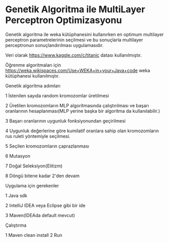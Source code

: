 # Genetik Algoritma ile MultiLayer Perceptron Optimizasyonu
Genetik algoritma ile weka kütüphanesini kullanırken en optimum multilayer perceptron parametrelerinin seçilmesi ve bu sonuçlarla multilayer perceptronun sonuçlandırılması uygulamasıdır.

Veri olarak https://www.kaggle.com/c/titanic datası kullanılmıştır.

Öğrenme algoritmaları için https://weka.wikispaces.com/Use+WEKA+in+your+Java+code weka kütüphanesi kullanılmıştır.

Genetik algoritma adımları

1 İstenilen sayıda random kromozomlar üretilmesi

2 Üretilen kromozomların MLP algoritmasında çalıştırılması ve başarı oranlarının hesaplanması(MLP yerine başka bir algoritma da kullanılabilir.)

3 Başarı oranlarının uygunluk fonksiyonundan geçirilmesi

4 Uygunluk değerlerine göre kumilatif oranlara sahip olan kromozomların rus ruleti yöntemiyle seçilmesi.

5 Seçilen kromozomların çaprazlanması

6 Mutasyon

7 Doğal Seleksiyon(Elitizm)

8 Döngü bitene kadar 2'den devam



Uygulama için gerekenler

1 Java sdk

2 IntelliJ IDEA veya Eclipse gibi bir ide

3 Maven(IDEAda default mevcut)

Çalıştırma

1 Maven clean install 
2 Run

